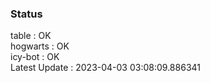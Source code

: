 ### Status


table : OK  
hogwarts : OK  
icy-bot : OK  
Latest Update : 2023-04-03 03:08:09.886341
